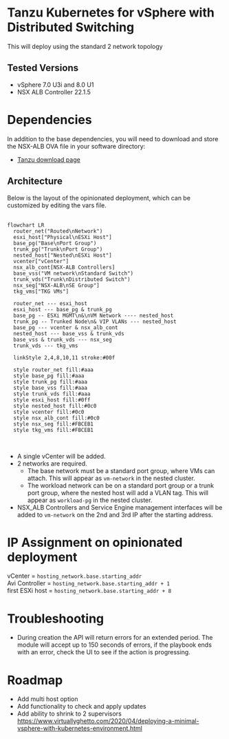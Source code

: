 # Tanzu Kubernetes for vSphere with Distributed Switching
This will deploy using the standard 2 network topology

## Tested Versions
- vSphere 7.0 U3i and 8.0 U1
- NSX ALB Controller 22.1.5

# Dependencies
In addition to the base dependencies, you will need to download and store the NSX-ALB OVA file in your software directory:
- [Tanzu download page](https://my.vmware.com/en/group/vmware/downloads/info/slug/infrastructure_operations_management/vmware_tanzu_kubernetes_grid/1_x)


## Architecture
Below is the layout of the opinionated deployment, which can be customized by editing the vars file.</br></br>

```mermaid
flowchart LR
  router_net("Routed\nNetwork")
  esxi_host["Physical\nESXi Host"]
  base_pg("Base\nPort Group")
  trunk_pg("Trunk\nPort Group")
  nested_host["Nested\nESXi Host"]
  vcenter["vCenter"]
  nsx_alb_cont[NSX-ALB Controllers]
  base_vss("VM network\nStandard Switch")
  trunk_vds("Trunk\nDistributed Switch")
  nsx_seg["NSX-ALB\nSE Group"]
  tkg_vms["TKG VMs"]

  router_net --- esxi_host
  esxi_host --- base_pg & trunk_pg
  base_pg -- ESXi MGMT\n&\nVM Network ---- nested_host
  trunk_pg -- Trunked Node\n& VIP VLANs --- nested_host
  base_pg --- vcenter & nsx_alb_cont
  nested_host --- base_vss & trunk_vds
  base_vss & trunk_vds --- nsx_seg
  trunk_vds --- tkg_vms
  
  linkStyle 2,4,8,10,11 stroke:#00f

  style router_net fill:#aaa
  style base_pg fill:#aaa
  style trunk_pg fill:#aaa
  style base_vss fill:#aaa
  style trunk_vds fill:#aaa
  style esxi_host fill:#0ff
  style nested_host fill:#0c0
  style vcenter fill:#0c0
  style nsx_alb_cont fill:#0c0
  style nsx_seg fill:#FBCEB1
  style tkg_vms fill:#FBCEB1
```

</br>

- A single vCenter will be added.
- 2 networks are required. 
  - The base network must be a standard port group, where VMs can attach. This will appear as `vm-network` in the nested cluster.
  - The workload network can be on a standard port group or a trunk port group, where the nested host will add a VLAN tag. This will appear as `workload-pg` in the nested cluster.
- NSX_ALB Controllers and Service Engine management interfaces will be added to `vm-network` on the 2nd and 3rd IP after the starting address.

# IP Assignment on opinionated deployment

vCenter = `hosting_network.base.starting_addr`<br/>
Avi Controller = `hosting_network.base.starting_addr + 1`<br/>
first ESXi host = `hosting_network.base.starting_addr + 8`<br/>

# Troubleshooting
- During creation the API will return errors for an extended period. The module will accept up to 150 seconds of errors, if the playbook ends with an error, check the UI to see if the action is progressing.

# Roadmap
- Add multi host option
- Add functionality to check and apply updates
- Add ability to shrink to 2 supervisors
  https://www.virtuallyghetto.com/2020/04/deploying-a-minimal-vsphere-with-kubernetes-environment.html
